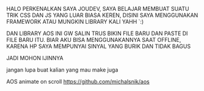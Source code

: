HALO PERKENALKAN SAYA JOUDEV, SAYA BELAJAR MEMBUAT SUATU TRIK CSS DAN JS YANG LUAR BIASA KEREN, DISINI SAYA MENGGUNAKAN FRAMEWORK ATAU MUNGKIN LIBRARY KALI YAHH `:)


DAN LIBRARY AOS INI GW SALIN TRUS BIKIN FILE BARU DAN PASTE DI FILE BARU ITU. BIAR AKU BISA MENGGUNAKANNYA SAAT OFFLINE, KARENA HP SAYA MEMPUNYAI SINYAL YANG BURIK DAN TIDAK BAGUS


JADI MOHON IJINNYA

jangan lupa buat kalian yang mau make juga

AOS animate on scroll
https://github.com/michalsnik/aos